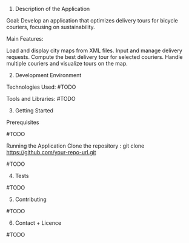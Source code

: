 1. Description of the Application

Goal: Develop an application that optimizes delivery tours for bicycle couriers, focusing on sustainability.

Main Features:
  
Load and display city maps from XML files.
Input and manage delivery requests.
Compute the best delivery tour for selected couriers.
Handle multiple couriers and visualize tours on the map.

2. Development Environment

Technologies Used:
#TODO

Tools and Libraries:
#TODO

3. Getting Started

Prerequisites

#TODO

Running the Application
Clone the repository : git clone https://github.com/your-repo-url.git

#TODO

4. Tests

#TODO

5. Contributing

#TODO

6. Contact + Licence

#TODO
